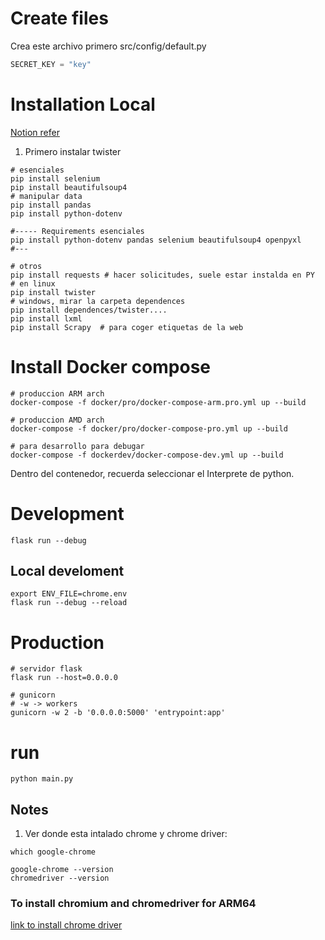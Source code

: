 # Create files
Crea este archivo primero
src/config/default.py
```python
SECRET_KEY = "key"
```

# Installation Local

[Notion refer](https://www.notion.so/erickcruz/WebScraping-97caab9b379846a58ad86389fa218ea7)

1. Primero instalar twister

```shell
# esenciales
pip install selenium
pip install beautifulsoup4
# manipular data
pip install pandas
pip install python-dotenv

#----- Requirements esenciales
pip install python-dotenv pandas selenium beautifulsoup4 openpyxl
#---

# otros
pip install requests # hacer solicitudes, suele estar instalda en PY
# en linux
pip install twister
# windows, mirar la carpeta dependences
pip install dependences/twister....
pip install lxml
pip install Scrapy  # para coger etiquetas de la web 

```

# Install Docker compose
```shelll
# produccion ARM arch
docker-compose -f docker/pro/docker-compose-arm.pro.yml up --build

# produccion AMD arch
docker-compose -f docker/pro/docker-compose-pro.yml up --build

# para desarrollo para debugar
docker-compose -f dockerdev/docker-compose-dev.yml up --build

```
Dentro del contenedor, recuerda seleccionar el Interprete de python.


# Development
```shelll
flask run --debug
```

## Local develoment
```shell
export ENV_FILE=chrome.env
flask run --debug --reload

```

# Production
```shelll
# servidor flask
flask run --host=0.0.0.0

# gunicorn
# -w -> workers
gunicorn -w 2 -b '0.0.0.0:5000' 'entrypoint:app'
```


# run
```shell
python main.py
```

## Notes
1.  Ver donde esta intalado chrome y chrome driver:
```shell
which google-chrome

google-chrome --version
chromedriver --version
```

### To install chromium and chromedriver for ARM64
[link to install chrome driver](https://github.com/ultrafunkamsterdam/undetected-chromedriver/issues/911)